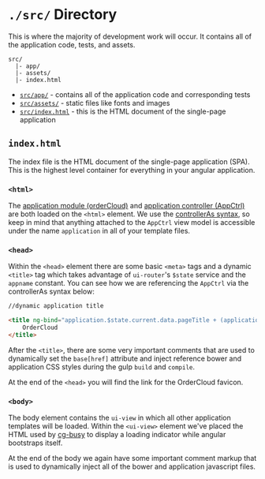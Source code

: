 # `./src/` Directory
This is where the majority of development work will occur. It contains all
of the application code, tests, and assets.

```
src/
  |- app/
  |- assets/
  |- index.html
```

- [`src/app/`](app/README.md) - contains all of the application code and corresponding tests
- [`src/assets/`](assets/README.md) - static files like fonts and images
- [`src/index.html`](#indexhtml) - this is the HTML document of the single-page application

## `index.html`
The index file is the HTML document of the single-page application (SPA).
This is the highest level container for everything in your angular application.

### `<html>`
The [application module (orderCloud)](app/README.md) and [application controller (AppCtrl)](app/README.md)
are both loaded on the `<html>` element. We use the
[controllerAs syntax](https://toddmotto.com/digging-into-angulars-controller-as-syntax/), so keep
in mind that anything attached to the `AppCtrl` view model is accessible under the name
`application` in all of your template files.

### `<head>`
Within the `<head>` element there are some basic `<meta>` tags and a dynamic
`<title>` tag which takes advantage of `ui-router`'s `$state` service and the `appname`
constant. You can see how we are referencing the `AppCtrl` via the controllerAs syntax below:

```html
//dynamic application title

<title ng-bind="application.$state.current.data.pageTitle + (application.$state.current.data.pageTitle ? ' | ' : '') + application.name">
    OrderCloud
</title>
```
After the `<title>`, there are some very important comments that are
used to dynamically set the `base[href]` attribute and inject reference bower and application
CSS styles during the gulp `build` and `compile`.

At the end of the `<head>` you will find the link for the OrderCloud favicon.

### `<body>`
The body element contains the `ui-view` in which all other application templates will be loaded.
Within the `<ui-view>` element we've placed the HTML used by [cg-busy]() to display a
loading indicator while angular bootstraps itself.

At the end of the body we again have some important comment markup that is used to
dynamically inject all of the bower and application javascript files.
